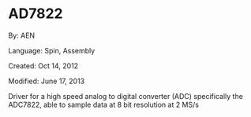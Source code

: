 # AD7822

By: AEN

Language: Spin, Assembly

Created: Oct 14, 2012

Modified: June 17, 2013

Driver for a high speed analog to digital converter (ADC) specifically the ADC7822, able to sample data at 8 bit resolution at 2 MS/s
